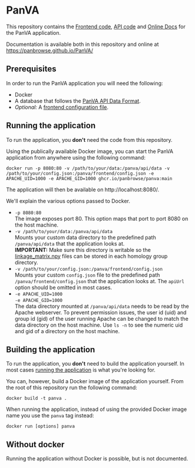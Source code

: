 # PanVA

This repository contains the [Frontend code](frontend), [API code](api) and [Online Docs](online_docs) for the PanVA application.

Documentation is available both in this repository and online at https://panbrowse.github.io/PanVA/


## Prerequisites

In order to run the PanVA application you will need the following:

- Docker
- A database that follows the [PanVA API Data Format](api/docs/data-format.md).
- _Optional:_ A [frontend configuration file](frontend/docs/config.md).


## Running the application

To run the application, you **don't** need the code from this repository.

Using the publically available Docker image, you can start the PanVA application from anywhere using the following command:

```
docker run -p 8080:80 -v /path/to/your/data:/panva/api/data -v /path/to/your/config.json:/panva/frontend/config.json -e APACHE_UID=1000 -e APACHE_GID=1000 ghcr.io/panbrowse/panva:main
```

The application will then be available on http://localhost:8080/.


We'll explain the various options passed to Docker.

- `-p 8080:80` \
  The image exposes port 80. This option maps that port to port 8080 on the host machine.
- `-v /path/to/your/data:/panva/api/data` \
  Mounts your custom data directory to the predefined path `/panva/api/data` that the application looks at. \
  **IMPORTANT:** Make sure this directory is writable so the [linkage_matrix.npy](api/docs/data-format.md#linkage_matrixnpy-auto-generated) files can be stored in each homology group directory.
- `-v /path/to/your/config.json:/panva/frontend/config.json` \
  Mounts your custom `config.json` file to the predefined path `/panva/frontend/config.json` that the application looks at. The `apiUrl` option should be omitted in most cases.
- `-e APACHE_UID=1000` \
  `-e APACHE_GID=1000` \
  The data directory mounted at `/panva/api/data` needs to be read by the Apache webserver. To prevent permission issues, the user id (uid) and group id (gid) of the user running Apache can be changed to match the data directory on the host machine. Use `ls -n` to see the numeric uid and gid of a directory on the host machine.



## Building the application

To run the application, you **don't** need to build the application yourself. In most cases [running the application](#running-the-application) is what you're looking for.

You can, however, build a Docker image of the application yourself.
From the root of this repository run the following command:

```
docker build -t panva .
```

When running the application, instead of using the provided Docker image name you use the `panva` tag instead:

```
docker run [options] panva
```


## Without docker

Running the application without Docker is possible, but is not documented.
